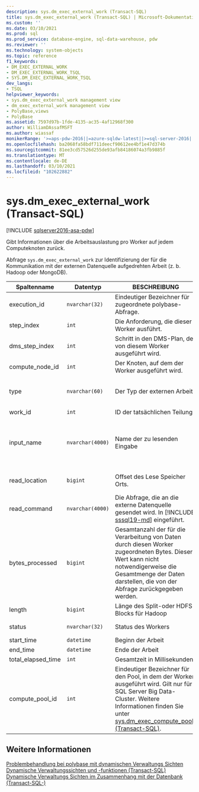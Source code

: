 ```yaml
---
description: sys.dm_exec_external_work (Transact-SQL)
title: sys.dm_exec_external_work (Transact-SQL) | Microsoft-Dokumentation
ms.custom: ''
ms.date: 03/10/2021
ms.prod: sql
ms.prod_service: database-engine, sql-data-warehouse, pdw
ms.reviewer: ''
ms.technology: system-objects
ms.topic: reference
f1_keywords:
- DM_EXEC_EXTERNAL_WORK
- DM_EXEC_EXTERNAL_WORK_TSQL
- SYS.DM_EXEC_EXTERNAL_WORK_TSQL
dev_langs:
- TSQL
helpviewer_keywords:
- sys.dm_exec_external_work management view
- dm_exec_external_work management view
- PolyBase,views
- PolyBase
ms.assetid: 7597d97b-1fde-4135-ac35-4af12968f300
author: WilliamDAssafMSFT
ms.author: wiassaf
monikerRange: '>=aps-pdw-2016||=azure-sqldw-latest||>=sql-server-2016||>=sql-server-linux-2017||=azuresqldb-mi-current'
ms.openlocfilehash: ba2068fa58bdf711deecf90612ee4bf1e47d374b
ms.sourcegitcommit: 81ee3cd57526d255de93afb84186074a3fb9885f
ms.translationtype: MT
ms.contentlocale: de-DE
ms.lasthandoff: 03/10/2021
ms.locfileid: "102622882"
---
```

# <a name="sysdm_exec_external_work-transact-sql"></a>sys.dm_exec_external_work (Transact-SQL)
[!INCLUDE [sqlserver2016-asa-pdw](../../includes/applies-to-version/sqlserver2016-asa-pdw.md)]

Gibt Informationen über die Arbeitsauslastung pro Worker auf jedem Computeknoten zurück.  
  
Abfrage `sys.dm_exec_external_work` zur Identifizierung der für die Kommunikation mit der externen Datenquelle aufgedrehten Arbeit (z. b. Hadoop oder MongoDB).  
  
|Spaltenname|Datentyp|BESCHREIBUNG|Range|  
|-----------------|---------------|-----------------|-----------|  
|execution_id|`nvarchar(32)`|Eindeutiger Bezeichner für zugeordnete polybase-Abfrage.|Weitere Informationen finden Sie unter *request_ID* in [sys.dm_exec_requests &#40;Transact-SQL-&#41;](../../relational-databases/system-dynamic-management-views/sys-dm-exec-requests-transact-sql.md).|  
|step_index|`int`|Die Anforderung, die dieser Worker ausführt.|Weitere Informationen finden Sie unter *step_index* in  [sys.dm_exec_requests &#40;Transact-SQL-&#41;](../../relational-databases/system-dynamic-management-views/sys-dm-exec-requests-transact-sql.md).|  
|dms_step_index|`int`|Schritt in den DMS-Plan, der von diesem Worker ausgeführt wird.|Weitere Informationen finden Sie unter [sys.dm_exec_dms_workers &#40;Transact-SQL-&#41;](../../relational-databases/system-dynamic-management-views/sys-dm-exec-dms-workers-transact-sql.md).|  
|compute_node_id|`int`|Der Knoten, auf dem der Worker ausgeführt wird.|Weitere Informationen finden Sie unter [sys.dm_exec_compute_nodes &#40;Transact-SQL-&#41;](../../relational-databases/system-dynamic-management-views/sys-dm-exec-compute-nodes-transact-sql.md).|  
|type|`nvarchar(60)`|Der Typ der externen Arbeit.|' Datei Teilung ' (für Hadoop und Azure Storage)<br/><br/>"ODBC-Daten Aufteilung" (für andere externe Datenquellen) |  
|work_id|`int`|ID der tatsächlichen Teilung.|Größer oder gleich 0 (null).|  
|input_name|`nvarchar(4000)`|Name der zu lesenden Eingabe|Dateiname (mit Pfad), wenn Hadoop oder Azure Storage verwendet wird. Bei anderen externen Datenquellen ist dies die Verkettung des Standorts der externen Datenquelle und des Speicherort der externen Tabelle: `scheme://DataSourceHostname[:port]/[DatabaseName.][SchemaName.]TableName`|  
|read_location|`bigint`|Offset des Lese Speicher Orts.| `0` Gibt die Anzahl der Bytes in der Datei minus 1 an.<br/><br/>`NULL` für nicht-Hadoop-oder nicht-Azure-Speicher. |  
|read_command|`nvarchar(4000)`|Die Abfrage, die an die externe Datenquelle gesendet wird. In [!INCLUDE [sssql19-md](../../includes/sssql19-md.md)] eingeführt.|Text, der die Abfrage darstellt. Für Hadoop und Azure Storage gibt zurück `NULL` .|
|bytes_processed|`bigint`|Gesamtanzahl der für die Verarbeitung von Daten durch diesen Worker zugeordneten Bytes. Dieser Wert kann nicht notwendigerweise die Gesamtmenge der Daten darstellen, die von der Abfrage zurückgegeben werden. |Größer oder gleich 0 (null).|  
|length|`bigint`|Länge des Split-oder HDFS-Blocks für Hadoop|Benutzerdefinierbar. Der Standardwert ist 64M.|  
|status|`nvarchar(32)`|Status des Workers|Ausstehend, verarbeitet, abgeschlossen, fehlgeschlagen, abgebrochen|  
|start_time|`datetime`|Beginn der Arbeit||  
|end_time|`datetime`|Ende der Arbeit||  
|total_elapsed_time|`int`|Gesamtzeit in Millisekunden||
|compute_pool_id|`int`|Eindeutiger Bezeichner für den Pool, in dem der Worker ausgeführt wird. Gilt nur für SQL Server Big Data-Cluster. Weitere Informationen finden Sie unter [sys.dm_exec_compute_pools (Transact-SQL)](sys-dm-exec-compute-pools.md).|Gibt `0` für [!INCLUDE [ssnoversion-md](../../includes/ssnoversion-md.md)] unter Windows und Linux zurück.|

## <a name="see-also"></a>Weitere Informationen  
 [Problembehandlung bei polybase mit dynamischen Verwaltungs Sichten](/previous-versions/sql/sql-server-2016/mt146389(v=sql.130))   
 [Dynamische Verwaltungssichten und -funktionen &#40;Transact-SQL&#41;](~/relational-databases/system-dynamic-management-views/system-dynamic-management-views.md)   
 [Dynamische Verwaltungs Sichten im Zusammenhang mit der Datenbank &#40;Transact-SQL-&#41;](../../relational-databases/system-dynamic-management-views/database-related-dynamic-management-views-transact-sql.md)  
  
